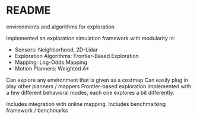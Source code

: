 # README
environments and algorithms for exploration

Implemented an exploration simulation framework with modularity in:
 - Sensors: Neighborhood, 2D-Lidar
 - Exploration Algorithms: Frontier-Based Exploration
 - Mapping: Log-Odds Mapping
 - Motion Planners: Weighted A*

Can explore any environment that is given as a costmap
Can easily plug in play other planners / mappers
Frontier-based exploration implemented with a few different behavioral modes, each one explores a bit differently.

Includes integration with online mapping.
Includes benchmarking framework / benchmarks
